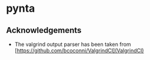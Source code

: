 # pynta

## Acknowledgements

* The valgrind output parser has been taken from [https://github.com/bcoconni/ValgrindCI](ValgrindCI)

